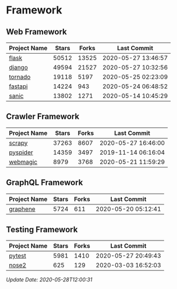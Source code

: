 # Framework

## Web Framework

| Project Name | Stars | Forks | Last Commit |
| ------------ | ----- | ----- | ----------- |
| [flask](https://github.com/pallets/flask) | 50512 | 13525 | 2020-05-27 13:46:57 |
| [django](https://github.com/django/django) | 49594 | 21527 | 2020-05-27 10:32:56 |
| [tornado](https://github.com/tornadoweb/tornado) | 19118 | 5197 | 2020-05-25 02:23:09 |
| [fastapi](https://github.com/tiangolo/fastapi) | 14224 | 943 | 2020-05-24 06:48:52 |
| [sanic](https://github.com/huge-success/sanic) | 13802 | 1271 | 2020-05-14 10:45:29 |

## Crawler Framework

| Project Name | Stars | Forks | Last Commit |
| ------------ | ----- | ----- | ----------- |
| [scrapy](https://github.com/scrapy/scrapy) | 37263 | 8607 | 2020-05-27 16:46:00 |
| [pyspider](https://github.com/binux/pyspider) | 14359 | 3497 | 2019-11-14 06:16:04 |
| [webmagic](https://github.com/code4craft/webmagic) | 8979 | 3768 | 2020-05-21 11:59:29 |

## GraphQL Framework

| Project Name | Stars | Forks | Last Commit |
| ------------ | ----- | ----- | ----------- |
| [graphene](https://github.com/graphql-python/graphene) | 5724 | 611 | 2020-05-20 05:12:41 |

## Testing Framework

| Project Name | Stars | Forks | Last Commit |
| ------------ | ----- | ----- | ----------- |
| [pytest](https://github.com/pytest-dev/pytest) | 5981 | 1410 | 2020-05-27 20:49:43 |
| [nose2](https://github.com/nose-devs/nose2) | 625 | 129 | 2020-03-03 16:52:03 |

*Update Date: 2020-05-28T12:00:31*